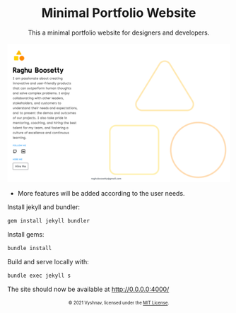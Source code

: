 <div align="center">
<h1>Minimal Portfolio Website</h1>
This a minimal portfolio website for designers and developers.
</div>
 &nbsp;
<img src="Preview.png">

* More features will be added according to the user needs.

Install jekyll and bundler:
```bash
gem install jekyll bundler
```

Install gems:
```bash
bundle install
```

Build and serve locally with:
```bash
bundle exec jekyll s
```

The site should now be available at http://0.0.0.0:4000/

<div align="center">
<sub><sup>© 2021 Vyshnav, licensed under the <a href="./LICENSE">MIT License</a>.</sup></sub>
</div>